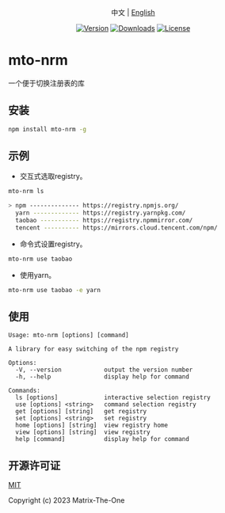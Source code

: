 <p align="center">
  中文 | <a href="./README.en-US.md">English</a> 
</p>

<p align="center">
  <a href="https://www.npmjs.com/package/mto-nrm"><img src="https://img.shields.io/npm/v/mto-nrm.svg?sanitize=true" alt="Version"></a>
  <a href="https://npmcharts.com/compare/mto-nrm?minimal=true"><img src="https://img.shields.io/npm/dm/mto-nrm.svg?sanitize=true" alt="Downloads"></a>
  <a href="https://www.npmjs.com/package/mto-nrm"><img src="https://img.shields.io/npm/l/mto-nrm.svg?sanitize=true" alt="License"></a>
</p>

# mto-nrm

一个便于切换注册表的库

## 安装

```sh
npm install mto-nrm -g
```

## 示例

- 交互式选取registry。

```sh
mto-nrm ls

> npm -------------- https://registry.npmjs.org/
  yarn ------------- https://registry.yarnpkg.com/
  taobao ----------- https://registry.npmmirror.com/
  tencent ---------- https://mirrors.cloud.tencent.com/npm/
```

- 命令式设置registry。

```sh
mto-nrm use taobao
```

- 使用yarn。

```sh
mto-nrm use taobao -e yarn
```

## 使用

```
Usage: mto-nrm [options] [command]

A library for easy switching of the npm registry

Options:
  -V, --version            output the version number
  -h, --help               display help for command

Commands:
  ls [options]             interactive selection registry
  use [options] <string>   command selection registry
  get [options] [string]   get registry
  set [options] <string>   set registry
  home [options] [string]  view registry home
  view [options] [string]  view registry
  help [command]           display help for command
```

## 开源许可证

[MIT](https://opensource.org/licenses/MIT)

Copyright (c) 2023 Matrix-The-One

[npm]: https://www.npmjs.com
